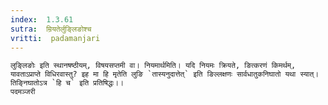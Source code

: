 ```yaml
---
index:  1.3.61
sutra:  म्रियतेर्लुङ्लिङोश्च
vritti:  padamanjari
---
```


	लुङ्लिङोः इति स्थानषष्ठीयम्, विषयसप्तमी वा। नियमार्थमिति। यदि नियमः क्रियते, ङित्करणं किमर्थम्, यावताऽप्राप्ते विधिरवास्तु? इह मा हि मृतेति लुङि `तास्यनुदात्तेत्` इति ङिल्लक्षणः सार्वधातुकनिघातो यथा स्यात्। तिङ्निघातोऽत्र `हि च` इति प्रतिषिद्धः।।
	पदमञ्जरी

